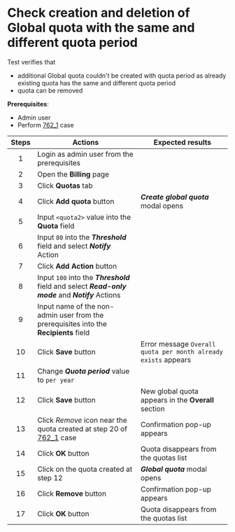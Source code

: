# Check creation and deletion of Global quota with the same and different quota period

Test verifies that 
- additional Global quota couldn't be created with quota period as already existing quota has the same and different quota period
- quota can be removed

**Prerequisites**:
- Admin user
- Perform [762_1](762_1.md) case

| Steps | Actions | Expected results |
| :---: | --- | --- |
| 1 | Login as admin user from the prerequisites | |
| 2 | Open the **Billing** page | |
| 3 | Click **Quotas** tab | |
| 4 | Click **Add quota** button | ***Create global quota*** modal opens |
| 5 | Input `<quota2>` value into the **Quota** field | |
| 6 | Input `80` into the ***Threshold*** field and select ***Notify*** Action | |
| 7 | Click **Add Action** button | |
| 8 | Input `100` into the ***Threshold*** field and select ***Read-only mode*** and ***Notify*** Actions | |
| 9 | Input name of the non-admin user from the prerequisites into the **Recipients** field |
| 10 | Click **Save** button | Error message `Overall quota per month already exists` appears |
| 11 | Change ***Quota period*** value to `per year` | |
| 12 | Click **Save** button | New global quota appears in the **Overall** section |
| 13 | Click *Remove* icon near the quota created at step 20 of [762_1](762_1.md) case | Confirmation pop-up appears |
| 14| Click **OK** button | Quota disappears from the quotas list |
| 15 | Click on the quota created at step 12 | ***Global quota*** modal opens |
| 16 | Click **Remove** button | Confirmation pop-up appears |
| 17| Click **OK** button | Quota disappears from the quotas list |
